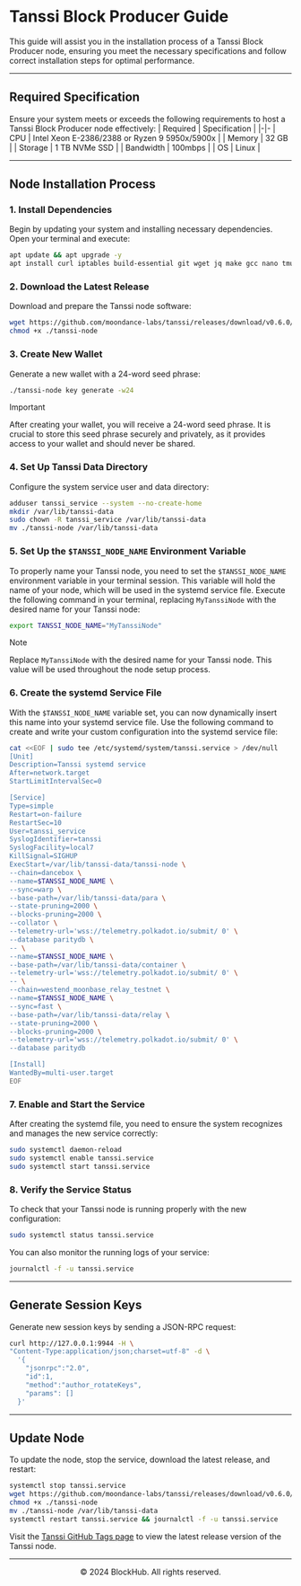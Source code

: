 # Tanssi Block Producer Guide
This guide will assist you in the installation process of a Tanssi Block Producer node, ensuring you meet the necessary specifications and follow correct installation steps for optimal performance.

-----------------------------------------------------------------

## Required Specification
Ensure your system meets or exceeds the following requirements to host a Tanssi Block Producer node effectively:
| Required | Specification |
|-|-
| CPU | Intel Xeon E-2386/2388 or Ryzen 9 5950x/5900x |
| Memory | 32 GB |
| Storage | 1 TB NVMe SSD |
| Bandwidth | 100mbps |
| OS | Linux |

-----------------------------------------------------------------

## Node Installation Process
### 1. Install Dependencies
Begin by updating your system and installing necessary dependencies. Open your terminal and execute:
```bash
apt update && apt upgrade -y
apt install curl iptables build-essential git wget jq make gcc nano tmux htop nvme-cli pkg-config libssl-dev libleveldb-dev libgmp3-dev tar clang bsdmainutils ncdu unzip llvm libudev-dev make protobuf-compiler -y
```

### 2. Download the Latest Release
Download and prepare the Tanssi node software:
```bash
wget https://github.com/moondance-labs/tanssi/releases/download/v0.6.0/tanssi-node && \
chmod +x ./tanssi-node
```

### 3. Create New Wallet
Generate a new wallet with a 24-word seed phrase:
```bash
./tanssi-node key generate -w24
```

> [!IMPORTANT]
> After creating your wallet, you will receive a 24-word seed phrase. It is crucial to store this seed phrase securely and privately, as it provides access to your wallet and should never be shared.

### 4. Set Up Tanssi Data Directory
Configure the system service user and data directory:
```bash
adduser tanssi_service --system --no-create-home
mkdir /var/lib/tanssi-data
sudo chown -R tanssi_service /var/lib/tanssi-data
mv ./tanssi-node /var/lib/tanssi-data
```

### 5. Set Up the `$TANSSI_NODE_NAME` Environment Variable
To properly name your Tanssi node, you need to set the `$TANSSI_NODE_NAME` environment variable in your terminal session. This variable will hold the name of your node, which will be used in the systemd service file. Execute the following command in your terminal, replacing `MyTanssiNode` with the desired name for your Tanssi node:
```bash
export TANSSI_NODE_NAME="MyTanssiNode"
```

> [!NOTE]
> Replace `MyTanssiNode` with the desired name for your Tanssi node. This value will be used throughout the node setup process.

### 6. Create the systemd Service File 
With the `$TANSSI_NODE_NAME` variable set, you can now dynamically insert this name into your systemd service file. Use the following command to create and write your custom configuration into the systemd service file:
```bash
cat <<EOF | sudo tee /etc/systemd/system/tanssi.service > /dev/null
[Unit]
Description=Tanssi systemd service
After=network.target
StartLimitIntervalSec=0

[Service]
Type=simple
Restart=on-failure
RestartSec=10
User=tanssi_service
SyslogIdentifier=tanssi
SyslogFacility=local7
KillSignal=SIGHUP
ExecStart=/var/lib/tanssi-data/tanssi-node \
--chain=dancebox \
--name=$TANSSI_NODE_NAME \
--sync=warp \
--base-path=/var/lib/tanssi-data/para \
--state-pruning=2000 \
--blocks-pruning=2000 \
--collator \
--telemetry-url='wss://telemetry.polkadot.io/submit/ 0' \
--database paritydb \
-- \
--name=$TANSSI_NODE_NAME \
--base-path=/var/lib/tanssi-data/container \
--telemetry-url='wss://telemetry.polkadot.io/submit/ 0' \
-- \
--chain=westend_moonbase_relay_testnet \
--name=$TANSSI_NODE_NAME \
--sync=fast \
--base-path=/var/lib/tanssi-data/relay \
--state-pruning=2000 \
--blocks-pruning=2000 \
--telemetry-url='wss://telemetry.polkadot.io/submit/ 0' \
--database paritydb

[Install]
WantedBy=multi-user.target
EOF
```

### 7. Enable and Start the Service
After creating the systemd file, you need to ensure the system recognizes and manages the new service correctly:
```bash
sudo systemctl daemon-reload
sudo systemctl enable tanssi.service
sudo systemctl start tanssi.service
```

### 8. Verify the Service Status
To check that your Tanssi node is running properly with the new configuration:
```bash
sudo systemctl status tanssi.service
```

You can also monitor the running logs of your service:
```bash
journalctl -f -u tanssi.service
```

-----------------------------------------------------------------

## Generate Session Keys
Generate new session keys by sending a JSON-RPC request:
```bash
curl http://127.0.0.1:9944 -H \
"Content-Type:application/json;charset=utf-8" -d \
  '{
    "jsonrpc":"2.0",
    "id":1,
    "method":"author_rotateKeys",
    "params": []
  }'
```

-----------------------------------------------------------------

## Update Node
To update the node, stop the service, download the latest release, and restart:
```bash
systemctl stop tanssi.service
wget https://github.com/moondance-labs/tanssi/releases/download/v0.6.0/tanssi-node && \
chmod +x ./tanssi-node
mv ./tanssi-node /var/lib/tanssi-data
systemctl restart tanssi.service && journalctl -f -u tanssi.service
```

Visit the [Tanssi GitHub Tags page](https://github.com/moondance-labs/tanssi/tags) to view the latest release version of the Tanssi node.

-----------------------------------------------------------------

<p align="center">
  &copy; 2024 BlockHub. All rights reserved.
</p>